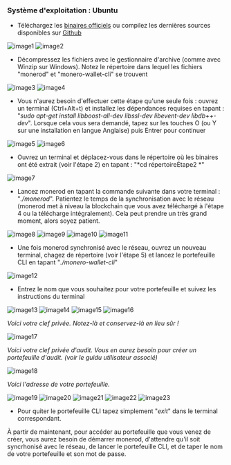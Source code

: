 ### Système d'exploitation :  Ubuntu

- Téléchargez les [binaires officiels](https://getmonero.org/downloads/) ou compilez les dernières sources disponibles sur [Github](https://github.com/monero-project/bitmonero)

![image1](https://github.com/luuul/monero-site/blob/master/knowledge-base/user-guides/png/create_wallet/1.png)
![image2](https://github.com/luuul/monero-site/blob/master/knowledge-base/user-guides/png/create_wallet/2.png)

- Décompressez les fichiers avec le gestionnaire d'archive (comme avec Winzip sur Windows). Notez le répertoire dans lequel les fichiers "monerod" et "monero-wallet-cli" se trouvent

![image3](https://github.com/luuul/monero-site/blob/master/knowledge-base/user-guides/png/create_wallet/3.png)
![image4](https://github.com/luuul/monero-site/blob/master/knowledge-base/user-guides/png/create_wallet/4.png)

- Vous n'aurez besoin d'effectuer cette étape qu'une seule fois : ouvrez un terminal (Ctrl+Alt+t) et installez les dépendances requises en tapant : "*sudo apt-get install libboost-all-dev libssl-dev libevent-dev libdb++-dev*". Lorsque cela vous sera demandé, tapez sur les touches O (ou Y sur une installation en langue Anglaise) puis Entrer pour continuer

![image5](https://github.com/luuul/monero-site/blob/master/knowledge-base/user-guides/png/create_wallet/5.png)
![image6](https://github.com/luuul/monero-site/blob/master/knowledge-base/user-guides/png/create_wallet/6.png)

- Ouvrez un terminal et déplacez-vous dans le répertoire où les binaires ont été extrait (voir l'étape 2) en tapant : "*cd répertoireÉtape2 *"

![image7](https://github.com/luuul/monero-site/blob/master/knowledge-base/user-guides/png/create_wallet/7.png)

- Lancez monerod en tapant la commande suivante dans votre terminal : "*./monerod*". Patientez le temps de la synchronisation avec le réseau (monerod met à niveau la blockchain que vous avez téléchargé à l'étape 4 ou la télécharge intégralement). Cela peut prendre un très grand moment, alors soyez patient.

![image8](https://github.com/luuul/monero-site/blob/master/knowledge-base/user-guides/png/create_wallet/8.png)
![image9](https://github.com/luuul/monero-site/blob/master/knowledge-base/user-guides/png/create_wallet/9.png)
![image10](https://github.com/luuul/monero-site/blob/master/knowledge-base/user-guides/png/create_wallet/10.png)
![image11](https://github.com/luuul/monero-site/blob/master/knowledge-base/user-guides/png/create_wallet/11.png)

- Une fois monerod synchronisé avec le réseau, ouvrez un nouveau terminal, chagez de répertoire (voir l'étape 5) et lancez le portefeuille CLI en tapant "*./monero-wallet-cli*"

![image12](https://github.com/luuul/monero-site/blob/master/knowledge-base/user-guides/png/create_wallet/12.png)

- Entrez le nom que vous souhaitez pour votre portefeuille et suivez les instructions du terminal

![image13](https://github.com/luuul/monero-site/blob/master/knowledge-base/user-guides/png/create_wallet/13.png)
![image14](https://github.com/luuul/monero-site/blob/master/knowledge-base/user-guides/png/create_wallet/14.png)
![image15](https://github.com/luuul/monero-site/blob/master/knowledge-base/user-guides/png/create_wallet/15.png)
![image16](https://github.com/luuul/monero-site/blob/master/knowledge-base/user-guides/png/create_wallet/16.png)

*Voici votre clef privée. Notez-là et conservez-là en lieu sûr !*

![image17](https://github.com/luuul/monero-site/blob/master/knowledge-base/user-guides/png/create_wallet/17.png)

*Voici votre clef privée d'audit. Vous en aurez besoin pour créer un portefeuille d'audit. (voir le guidu utilisateur associé)*

![image18](https://github.com/luuul/monero-site/blob/master/knowledge-base/user-guides/png/create_wallet/18.png)

*Voici l'adresse de votre portefeuille.*

![image19](https://github.com/luuul/monero-site/blob/master/knowledge-base/user-guides/png/create_wallet/19.png)
![image20](https://github.com/luuul/monero-site/blob/master/knowledge-base/user-guides/png/create_wallet/20.png)
![image21](https://github.com/luuul/monero-site/blob/master/knowledge-base/user-guides/png/create_wallet/21.png)
![image22](https://github.com/luuul/monero-site/blob/master/knowledge-base/user-guides/png/create_wallet/22.png)
![image23](https://github.com/luuul/monero-site/blob/master/knowledge-base/user-guides/png/create_wallet/23.png)

- Pour quiter le portefeuille CLI tapez simplement "*exit*" dans le terminal correspondant.

À partir de maintenant, pour accéder au portefeuille que vous venez de créer, vous aurez besoin de démarrer monerod, d'attendre qu'il soit syncrhonisé avec le réseau, de lancer le portefeuille CLI, et de taper le nom de votre portefeuille et son mot de passe.
